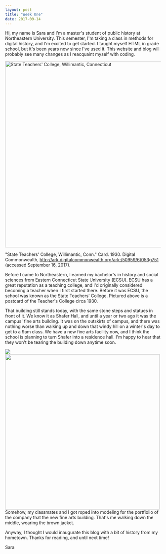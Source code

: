 ```yaml
---
layout: post
title: "Week One"
date: 2017-09-14
---
```

Hi, my name is Sara and I'm a master's student of public history at Northeastern University. This semester, I'm taking a class in methods for digital history, and I'm excited to get started. I taught myself HTML in grade school, but it's been years now since I've used it. This website and blog will probably see many changes as I reacquaint myself with coding.

<img src="https://upload.wikimedia.org/wikipedia/commons/thumb/2/2a/State_Teachers%27_College%2C_Willimantic%2C_Conn_%2864895%29.jpg/1024px-State_Teachers%27_College%2C_Willimantic%2C_Conn_%2864895%29.jpg" alt="State Teachers' College, Willimantic, Connecticut" style="width:600px">

"State Teachers' College, Willimantic, Conn." Card. 1930. Digital Commonwealth, http://ark.digitalcommonwealth.org/ark:/50959/6t053g751 (accessed September 16, 2017).

Before I came to Northeastern, I earned my bachelor's in history and social sciences from Eastern Connecticut State University (ECSU). ECSU has a great reputation as a teaching college, and I'd originally considered becoming a teacher when I first started there. Before it was ECSU, the school was known as the State Teachers' College. Pictured above is a postcard of the Teacher's College circa 1930. 

That building still stands today, with the same stone steps and statues in front of it. We know it as Shafer Hall, and until a year or two ago it was the campus' fine arts building. It was on the outskirts of campus, and there was nothing worse than walking up and down that windy hill on a winter's day to get to a 9am class. We have a new fine arts facility now, and I think the school is planning to turn Shafer into a residence hall. I'm happy to hear that they won't be tearing the building down anytime soon.

  <div id="images">
        <img src="https://ibb.co/jpM5dk"><img src="https://preview.ibb.co/c0P2PQ/FAIC.png" width="500px">
        <div class="caption">Somehow, my classmates and I got roped into modeling for the portfiolio of the company that the new fine arts building. That's me walking down the middle, wearing the brown jacket.</div>
    </a></div>
  
  

Anyway, I thought I would inaugurate this blog with a bit of history from my hometown. Thanks for reading, and until next time!

Sara
